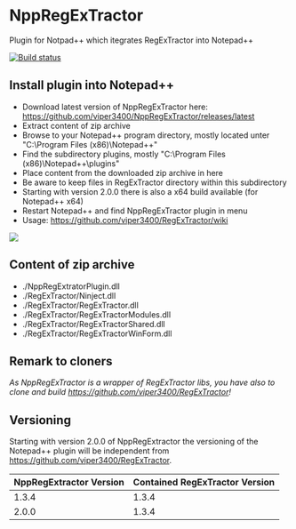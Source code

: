 # NppRegExTractor
Plugin for Notpad++ which itegrates RegExTractor into Notepad++

[![Build status](https://ci.appveyor.com/api/projects/status/wey1eh49t7b6v5ko?svg=true)](https://ci.appveyor.com/project/viper3400/nppregextractor)

## Install plugin into Notepad++
* Download latest version of NppRegExTractor here: https://github.com/viper3400/NppRegExTractor/releases/latest
* Extract content of zip archive
* Browse to your Notepad++ program directory, mostly located unter "C:\Program Files (x86)\Notepad++"
* Find the subdirectory plugins, mostly "C:\Program Files (x86)\Notepad++\plugins"
* Place content from the downloaded zip archive in here
* Be aware to keep files in RegExTractor directory within this subdirectory
* Starting with version 2.0.0 there is also a x64 build available (for Notepad++ x64)
* Restart Notepad++ and find NppRegExTractor plugin in menu
* Usage: https://github.com/viper3400/RegExTractor/wiki

![](https://github.com/viper3400/NppRegExTractor/blob/master/src/doc/images/npp_plugins_dir.png)


## Content of zip archive
* ./NppRegExtratorPlugin.dll
* ./RegExTractor/Ninject.dll
* ./RegExTractor/RegExTractor.dll
* ./RegExTractor/RegExTractorModules.dll
* ./RegExTractor/RegExTractorShared.dll
* ./RegExTractor/RegExTractorWinForm.dll


## Remark to cloners
_As NppRegExTractor is a wrapper of RegExTractor libs, you have also to clone and build https://github.com/viper3400/RegExTractor!_

## Versioning
Starting with version 2.0.0 of NppRegExtractor the versioning of the Notepad++ plugin will be independent from https://github.com/viper3400/RegExTractor. 

|NppRegExtractor Version|Contained RegExTractor Version|
|-----------------------|------------------------------|
|1.3.4                  |1.3.4                         |
|2.0.0                  |1.3.4                         |
